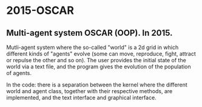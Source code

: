 # 2015-OSCAR
## Multi-agent system OSCAR (OOP). In 2015.

Mutli-agent system where the so-called "world" is a 2d grid in which different kinds of "agents" evolve (some can move, reproduce, fight, attract or repulse the other and so on). 
The user provides the initial state of the world via a text file, and the program gives the evolution of the population of agents. 

In the code: there is a separation between the kernel where the different world and agent class, together with their respective methods, are implemented, and the text interface and graphical interface.
